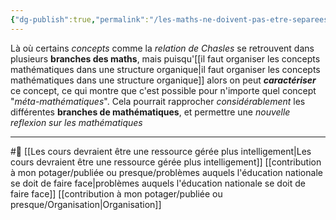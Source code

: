 ```yaml
---
{"dg-publish":true,"permalink":"/les-maths-ne-doivent-pas-etre-separees-des-choses-qui-ne-sont-pas-mathematiques-mais-plutot-permettre-les-concepts-meta-mathematiques/"}
---
```


Là où certains *concepts* comme la *relation de Chasles* se retrouvent dans plusieurs **branches des maths**, mais puisqu'[[il faut organiser les concepts mathématiques dans une structure organique\|il faut organiser les concepts mathématiques dans une structure organique]] alors on peut ***caractériser*** ce concept, ce qui montre que c'est possible pour n'importe quel concept "*méta-mathématiques*". Cela pourrait rapprocher *considérablement* les différentes **branches de mathématiques**, et permettre une *nouvelle reflexion sur les mathématiques*

---
#🌲   [[Les cours devraient être une ressource gérée plus intelligement\|Les cours devraient être une ressource gérée plus intelligement]] [[contribution à mon potager/publiée ou presque/problèmes auquels l'éducation nationale se doit de faire face\|problèmes auquels l'éducation nationale se doit de faire face]] [[contribution à mon potager/publiée ou presque/Organisation\|Organisation]]